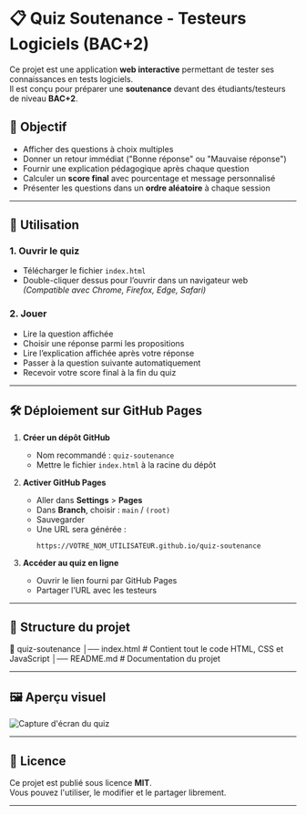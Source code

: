 # 📋 Quiz Soutenance - Testeurs Logiciels (BAC+2)

Ce projet est une application **web interactive** permettant de tester ses connaissances en tests logiciels.  
Il est conçu pour préparer une **soutenance** devant des étudiants/testeurs de niveau **BAC+2**.

## 🎯 Objectif
- Afficher des questions à choix multiples
- Donner un retour immédiat ("Bonne réponse" ou "Mauvaise réponse")
- Fournir une explication pédagogique après chaque question
- Calculer un **score final** avec pourcentage et message personnalisé
- Présenter les questions dans un **ordre aléatoire** à chaque session

---

## 🚀 Utilisation

### 1. Ouvrir le quiz
- Télécharger le fichier `index.html`
- Double-cliquer dessus pour l’ouvrir dans un navigateur web  
*(Compatible avec Chrome, Firefox, Edge, Safari)*

### 2. Jouer
- Lire la question affichée
- Choisir une réponse parmi les propositions
- Lire l’explication affichée après votre réponse
- Passer à la question suivante automatiquement
- Recevoir votre score final à la fin du quiz

---

## 🛠 Déploiement sur GitHub Pages
1. **Créer un dépôt GitHub**  
   - Nom recommandé : `quiz-soutenance`  
   - Mettre le fichier `index.html` à la racine du dépôt

2. **Activer GitHub Pages**  
   - Aller dans **Settings** > **Pages**
   - Dans **Branch**, choisir : `main` / `(root)`
   - Sauvegarder  
   - Une URL sera générée :  
     ```
     https://VOTRE_NOM_UTILISATEUR.github.io/quiz-soutenance
     ```

3. **Accéder au quiz en ligne**  
   - Ouvrir le lien fourni par GitHub Pages
   - Partager l’URL avec les testeurs

---

## 📂 Structure du projet
📁 quiz-soutenance
│── index.html # Contient tout le code HTML, CSS et JavaScript
│── README.md # Documentation du projet


---

## 🖼 Aperçu visuel
![Capture d'écran du quiz](https://via.placeholder.com/800x400.png?text=Apercu+du+Quiz)

---

## 📜 Licence
Ce projet est publié sous licence **MIT**.  
Vous pouvez l'utiliser, le modifier et le partager librement.

---
